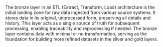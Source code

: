 The bronze layer in an ETL (Extract, Transform, Load) architecture is the initial landing zone for raw data ingested from various source systems. It stores data in its original, unprocessed form, preserving all details and history. This layer acts as a single source of truth for subsequent processing, enabling traceability and reprocessing if needed. The bronze layer contains data with minimal or no transformation, serving as the foundation for building more refined datasets in the silver and gold layers.
